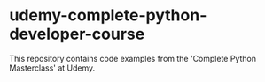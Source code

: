 # udemy-complete-python-developer-course

This repository contains code examples from the 'Complete Python Masterclass' at Udemy.
